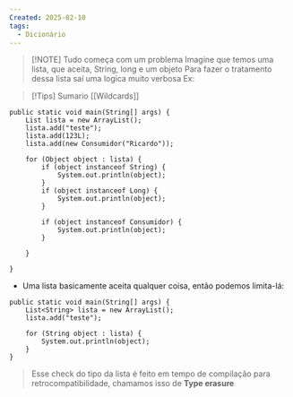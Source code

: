 ```yaml
---
Created: 2025-02-10
tags:
  - Dicionário
---
```


> [!NOTE] Tudo começa com um problema
> Imagine que temos uma lista, que aceita, String, long e um objeto
> Para fazer o tratamento dessa lista saí uma logica muito verbosa
> Ex:


> [!Tips] Sumario
> [[Wildcards]]



```
public static void main(String[] args) {  
    List lista = new ArrayList();  
    lista.add("teste");  
    lista.add(123L);  
    lista.add(new Consumidor("Ricardo"));  
  
    for (Object object : lista) {  
        if (object instanceof String) {  
            System.out.println(object);  
        }  
        if (object instanceof Long) {  
            System.out.println(object);  
        }  
  
        if (object instanceof Consumidor) {  
            System.out.println(object);  
        }  
  
    }  
  
}
```

- Uma lista basicamente aceita qualquer coisa, então podemos limita-lá:

```
public static void main(String[] args) {  
    List<String> lista = new ArrayList();  
    lista.add("teste");  
  
    for (String object : lista) {  
        System.out.println(object);  
    }  
}
```

> Esse check do tipo da lista é feito em tempo de compilação para retrocompatibilidade, chamamos isso de **Type erasure**
